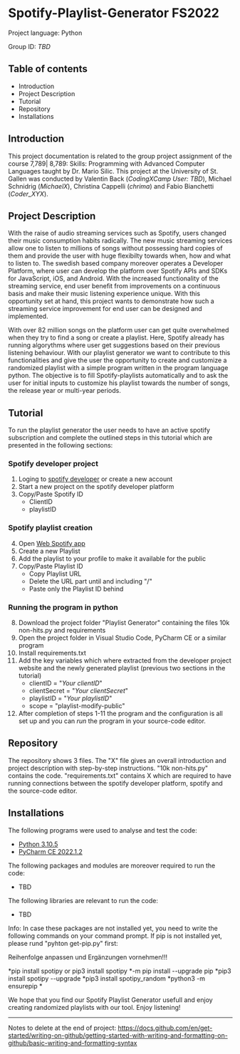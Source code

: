 # Spotify-Playlist-Generator FS2022

Project language: Python

Group ID: _TBD_

## Table of contents

- Introduction
- Project Description
- Tutorial
- Repository
- Installations


## Introduction 

This project documentation is related to the group project assignment of the course 7,789| 8,789: Skills: Programming with Advanced Computer Languages taught by Dr. Mario Silic. This project at the University of St. Gallen was conducted by Valentin Back (_CodingXCamp User: TBD_), Michael Schnidrig (_MichaelX_), Christina Cappelli (_chrima_) and Fabio Bianchetti (_Coder_XYX_).

## Project Description

With the raise of audio streaming services such as Spotify, users changed their music consumption habits radically. The new music streaming services allow one to listen to millions of songs without possessing hard copies of them and provide the user with huge flexibilty towards when, how and what to listen to. The swedish based company moreover operates a Developer Platform, where user can develop the platform over Spotify APIs and SDKs for JavaScript, iOS, and Android. With the increased functionality of the streaming service, end user benefit from improvements on a continuous basis and make their music listening experience unique. With this opportunity set at hand, this project wants to demonstrate how such a streaming service improvement for end user can be designed and implemented.

With over 82 million songs on the platform user can get quite overwhelmed when they try to find a song or create a playlist. Here, Spotify already has running algorythms where user get suggestions based on their previous listening behaviour. With our playlist generator we want to contribute to this functionalities and give the user the opportunity to create and customize a randomized playlist with a simple program written in the program language python. The objective is to fill Spotify-playlists automatically and to ask the user for initial inputs to customize his playlist towards the number of songs, the release year or multi-year periods. 

## Tutorial

To run the playlist generator the user needs to have an active spotify subscription and complete the outlined steps in this tutorial which are presented in the following sections:

### Spotify developer project

1. Loging to [spotify developer](https://developer.spotify.com/dashboard/login) or create a new account
2. Start a new project on the spotify developer platform
3. Copy/Paste Spotify ID
      - ClientID
      - playlistID
      
### Spotify playlist creation

4. Open [Web Spotify app](https://open.spotify.com/)
5. Create a new Playlist
6. Add the playlist to your profile to make it available for the public
7. Copy/Paste Playlist ID
      - Copy Playlist URL
      - Delete the URL part until and including "/"
      - Paste only the Playlist ID behind

### Running the program in python

8. Download the project folder "Playlist Generator" containing the files 10k non-hits.py and requirements 
9. Open the project folder in Visual Studio Code, PyCharm CE or a similar program
10. Install requirements.txt
11. Add the key variables which where extracted from the developer project website and the newly generated playlist (previous two sections in the tutorial)
      - clientID = "_Your clientID_"
      - clientSecret = "_Your clientSecret_"
      - playlistID = "_Your playlistID_"
      - scope = "playlist-modify-public"
12. After completion of steps 1-11 the program and the configuration is all set up and you can _run_ the program in your source-code editor.

## Repository

The repository shows 3 files. The "X" file gives an overall introduction and project description with step-by-step instructions. "10k non-hits.py" contains the code. "requirements.txt" contains X which are required to have running connections between the spotify developer platform, spotify and the source-code editor.

## Installations

The following programs were used to analyse and test the code:

   - [Python 3.10.5](https://www.python.org/downloads/)
   - [PyCharm CE 2022.1.2](https://www.jetbrains.com/pycharm/download/#section=mac)
 
The following packages and modules are moreover required to run the code:

   - TBD
   
The following libraries are relevant to run the code:

   - TBD

Info: In case these packages are not installed yet, you need to write the following commands on your command prompt. If pip is not installed yet, please rund "pyhton get-pip.py" first: 

Reihenfolge anpassen und Ergänzungen vornehmen!!!

   *pip install spotipy or pip3 install spotipy
   *-m pip install --upgrade pip
   *pip3 install spotipy --upgrade
   *pip3 install spotipy_random
   *python3 -m ensurepip
   *
   

We hope that you find our Spotify Playlist Generator usefull and enjoy creating randomized playlists with our tool. Enjoy listening!


-------------------------

Notes to delete at the end of project:
https://docs.github.com/en/get-started/writing-on-github/getting-started-with-writing-and-formatting-on-github/basic-writing-and-formatting-syntax
